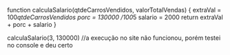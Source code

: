 function calculaSalario(qtdeCarrosVendidos, valorTotalVendas) {
extraVal = 100*qtdeCarrosVendidos
porc = 130000 /100*5 
salario = 2000
return extraVal + porc + salario
}

calculaSalario(3, 130000) //a execução no site não funcionou, porém testei no console e deu certo